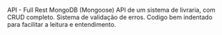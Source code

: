API - Full Rest MongoDB (Mongoose)
API de um sistema de livraria, com CRUD completo.
Sistema de validação de erros.
Codigo bem indentado para facilitar a leitura e entendimento.
